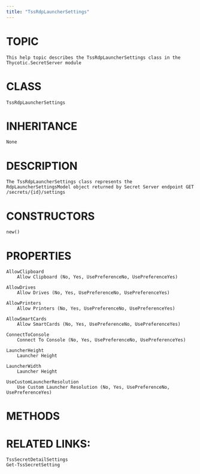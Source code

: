 ```yaml
---
title: "TssRdpLauncherSettings"
---
```


# TOPIC
    This help topic describes the TssRdpLauncherSettings class in the Thycotic.SecretServer module

# CLASS
    TssRdpLauncherSettings

# INHERITANCE
    None

# DESCRIPTION
    The TssRdpLauncherSettings class represents the RdpLauncherSettingsModel object returned by Secret Server endpoint GET /secrets/{id}/settings

# CONSTRUCTORS
    new()

# PROPERTIES
    AllowClipboard
        Allow Clipboard (No, Yes, UsePreferenceNo, UsePreferenceYes)

    AllowDrives
        Allow Drives (No, Yes, UsePreferenceNo, UsePreferenceYes)

    AllowPrinters
        Allow Printers (No, Yes, UsePreferenceNo, UsePreferenceYes)

    AllowSmartCards
        Allow SmartCards (No, Yes, UsePreferenceNo, UsePreferenceYes)

    ConnectToConsole
        Connect To Console (No, Yes, UsePreferenceNo, UsePreferenceYes)

    LauncherHeight
        Launcher Height

    LauncherWidth
        Launcher Height

    UseCustomLauncherResolution
        Use Custom Launcher Resolution (No, Yes, UsePreferenceNo, UsePreferenceYes)

# METHODS

# RELATED LINKS:
    TssSecretDetailSettings
    Get-TssSecretSetting